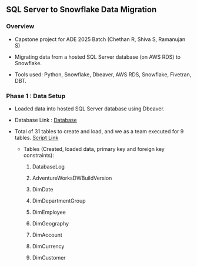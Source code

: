 ## SQL Server to Snowflake Data Migration ###

### Overview

- Capstone project for ADE 2025 Batch (Chethan R, Shiva S, Ramanujan S)

- Migrating data from a hosted SQL Server database (on AWS RDS) to Snowflake.

- Tools used: Python, Snowflake, Dbeaver, AWS RDS, Snowflake, Fivetran, DBT.

### Phase 1 : Data Setup

- Loaded data into hosted SQL Server database using Dbeaver.

- Database Link : [Database](https://learn.microsoft.com/en-us/sql/samples/adventureworks-install-configure?view=sql-server-ver17&tabs=ssms)

- Total of 31 tables to create and load, and we as a team executed for 9 tables. [Script Link](./Data%20Setup/instawdbdw.txt)

    - Tables (Created, loaded data, primary key and foreign key constraints):

        1. DatabaseLog

        2. AdventureWorksDWBuildVersion

        3. DimDate

        4. DimDepartmentGroup

        5. DimEmployee

        6. DimGeography

        7. DimAccount

        8. DimCurrency

        9. DimCustomer

